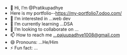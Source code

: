 - 👋 Hi, I’m @Pratikupadhye
- Here is my portfolio--https://my-portfolio7.odoo.com/
- 👀 I’m interested in ...web dev
- 🌱 I’m currently learning ...DSA
- 💞️ I’m looking to collaborate on ...
- 📫 How to reach me ...pajuupadhye1008@gmail.com
- 😄 Pronouns: ...He/Him
- ⚡ Fun fact: ...

<!---
Pratikupadhye18/Pratikupadhye18 is a ✨ special ✨ repository because its `README.md` (this file) appears on your GitHub profile.
You can click the Preview link to take a look at your changes.
--->
